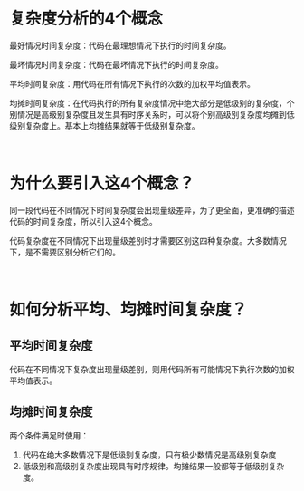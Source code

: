 
# 复杂度分析的4个概念

最好情况时间复杂度：代码在最理想情况下执行的时间复杂度。

最坏情况时间复杂度：代码在最坏情况下执行的时间复杂度。

平均时间复杂度：用代码在所有情况下执行的次数的加权平均值表示。

均摊时间复杂度：在代码执行的所有复杂度情况中绝大部分是低级别的复杂度，个别情况是高级别复杂度且发生具有时序关系时，可以将个别高级别复杂度均摊到低级别复杂度上。基本上均摊结果就等于低级别复杂度。

<br/>

# 为什么要引入这4个概念？

同一段代码在不同情况下时间复杂度会出现量级差异，为了更全面，更准确的描述代码的时间复杂度，所以引入这4个概念。

代码复杂度在不同情况下出现量级差别时才需要区别这四种复杂度。大多数情况下，是不需要区别分析它们的。

<br/>

# 如何分析平均、均摊时间复杂度？

## 平均时间复杂度

代码在不同情况下复杂度出现量级差别，则用代码所有可能情况下执行次数的加权平均值表示。

## 均摊时间复杂度

两个条件满足时使用：

1. 代码在绝大多数情况下是低级别复杂度，只有极少数情况是高级别复杂度
2. 低级别和高级别复杂度出现具有时序规律。均摊结果一般都等于低级别复杂度。 